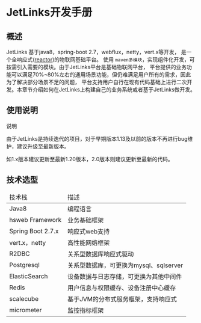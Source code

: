 # JetLinks开发手册
## 概述
JetLinks 基于java8，spring-boot 2.7，webflux，netty，vert.x等开发，
是一个全响应式(<a target='_blank' href='https://github.com/reactor'>reactor</a>)的物联网基础平台。
使用 `maven多模块`，实现组件化开发，可按需引入需要的模块。由于JetLinks平台是基础物联网平台，
平台提供的业务功能可以满足70%~80%左右的通用场景功能，但仍难满足用户所有的需求，因此为了解决部分场景不足的问题，
平台支持用户自行在现有代码基础上进行二次开发。本章节介绍如何在JetLinks上构建自己的业务系统或者基于JetLinks做开发。

## 使用说明

<div class='explanation info'>
  <p class='explanation-title-warp'>
    <span class='iconfont icon-tishi explanation-icon'></span>
    <span class='explanation-title font-weight'>说明</span>
  </p>

  <p>由于JetLinks是持续迭代的项目，对于早期版本1.13及以前的版本不再进行bug维护，建议升级至最新版本。</p>
  <p>如1.x版本建议更新至最新1.20版本，2.0版本则建议更新至最新的代码。</p>

</div>



## 技术选型
<table class='table'>
        <thead>
            <tr>
              <td>技术栈</td>
              <td>描述</td>
            </tr>
        </thead>
        <tbody>
          <tr>
            <td>Java8</td>
            <td>编程语言</td>
          </tr>
          <tr>
            <td>hsweb Framework</td>
            <td>业务基础框架</td>
          </tr>
          <tr>
            <td>Spring Boot 2.7.x</td>
            <td>响应式web支持</td>
          </tr>
          <tr>
            <td>vert.x，netty</td>
            <td>高性能网络框架</td>
          </tr>
          <tr>
            <td>R2DBC</td>
            <td>关系型数据库响应式驱动</td>
          </tr>
          <tr>
            <td>Postgresql</td>
            <td>关系型数据库，可更换为mysql、sqlserver</td>
          </tr>
          <tr>
            <td>ElasticSearch</td>
            <td>设备数据与日志存储，可更换为其他中间件</td>
          </tr>
          <tr>
            <td>Redis</td>
            <td>用户信息与权限缓存、设备注册中心缓存</td>
          </tr>
          <tr>
            <td>scalecube</td>
            <td>基于JVM的分布式服务框架，支持响应式</td>
          </tr>
          <tr>
            <td>micrometer</td>
            <td>监控指标框架</td>
          </tr>
        </tbody>
      </table>


[//]: # (## 配置)

[//]: # ()
[//]: # (JetLinks基于`SpringBoot`, 配置方式与SpringBoot完全一致：`application.yml`)

[//]: # ()
[//]: # (主要配置项:)

[//]: # ()
[//]: # (```yaml)

[//]: # (    spring:)

[//]: # (      redis:  # redis配置 ,spring-data-redis)

[//]: # (        host: localhost )

[//]: # (        port: 6379)

[//]: # (      r2dbc:  # 数据库配置)

[//]: # (        url: r2dbc:postgresql://localhost:5432/jetlinks)

[//]: # (        username: postgres)

[//]: # (        password: jetlinks)

[//]: # (      elasticsearch: # elasticsearch 配置)

[//]: # (        uris: localhost:9200)

[//]: # (        socket-timeout: 10s)

[//]: # (        connection-timeout: 15s)

[//]: # (        webclient:)

[//]: # (          max-in-memory-size: 100MB)

[//]: # (    easyorm:)

[//]: # (      default-schema: public # 数据库默认的schema)

[//]: # (      dialect: postgres #数据库方言,支持h2,mysql,postgres,sqlserver)

[//]: # (    hsweb:)

[//]: # (      file:)

[//]: # (        upload: # 文件上传)

[//]: # (            static-file-path: ./static/upload   # 静态文件保存目录)

[//]: # (            static-location: http://localhost:8848/upload   #静态文件下载路径)

[//]: # (    system:)

[//]: # (      config:)

[//]: # (        scopes:)

[//]: # (          - id: front)

[//]: # (            name: 前端配置)

[//]: # (            public-access: true)

[//]: # (          - id: paths)

[//]: # (            name: 访问路径配置)

[//]: # (            public-access: true)

[//]: # (            properties:)

[//]: # (              - key: base-path)

[//]: # (                name: 接口根路径)

[//]: # (                default-value: http://localhost:9000/api)

[//]: # (              - key: sso-redirect)

[//]: # (                name: sso回调路径)

[//]: # (                default-value: http://localhost:9000)

[//]: # (              - key: sso-bind)

[//]: # (                name: sso用户绑定路径)

[//]: # (                default-value: http://localhost:9000/#/account/center/bind)

[//]: # (              - key: sso-token-set)

[//]: # (                name: sso登陆成功后Token设置路径)

[//]: # (                default-value: http://localhost:9000/api/token-set.html)

[//]: # (          - id: amap)

[//]: # (            name: 高德地图配置)

[//]: # (            public-access: false)

[//]: # (            properties:)

[//]: # (              - key: apiKey # 配置id)

[//]: # (                name: 高德地图ApiKey # 名称)

[//]: # (    network:)

[//]: # (      resources: # 可用网络资源配置)

[//]: # (        - 1883-1890)

[//]: # (        - 8800-8810)

[//]: # (        - 5060-5061)

[//]: # (```)